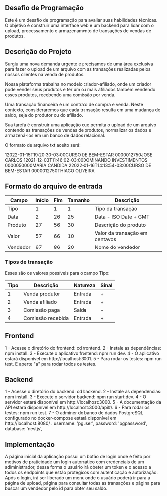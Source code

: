 ## Desafio de Programação
Este é um desafio de programação para avaliar suas habilidades técnicas. O objetivo é construir uma interface web e um backend para lidar com o upload, processamento e armazenamento de transações de vendas de produtos.

## Descrição do Projeto
Surgiu uma nova demanda urgente e precisamos de uma área exclusiva para fazer o upload de um arquivo com as transações realizadas pelos nossos clientes na venda de produtos.

Nossa plataforma trabalha no modelo criador-afiliado, onde um criador pode vender seus produtos e ter um ou mais afiliados também vendendo esses produtos, recebendo uma comissão por venda.

Uma transação financeira é um contrato de compra e venda. Neste contexto, consideraremos que cada transação resulta em uma mudança de saldo, seja do produtor ou do afiliado.

Sua tarefa é construir uma aplicação que permita o upload de um arquivo contendo as transações de vendas de produtos, normalizar os dados e armazená-los em um banco de dados relacional.

O formato de arquivo txt aceito será:

12022-01-15T19:20:30-03:00CURSO DE BEM-ESTAR            0000012750JOSE CARLOS
12021-12-03T11:46:02-03:00DOMINANDO INVESTIMENTOS       0000050000MARIA CANDIDA
22022-01-16T14:13:54-03:00CURSO DE BEM-ESTAR            0000012750THIAGO OLIVEIRA

## Formato do arquivo de entrada

| Campo    | Início | Fim | Tamanho | Descrição                      |
| -------- | ------ | --- | ------- | ------------------------------ |
| Tipo     | 1      | 1   | 1       | Tipo da transação              |
| Data     | 2      | 26  | 25      | Data - ISO Date + GMT          |
| Produto  | 27     | 56  | 30      | Descrição do produto           |
| Valor    | 57     | 66  | 10      | Valor da transação em centavos |
| Vendedor | 67     | 86  | 20      | Nome do vendedor               |

### Tipos de transação

Esses são os valores possíveis para o campo Tipo:

| Tipo | Descrição         | Natureza | Sinal |
| ---- | ----------------- | -------- | ----- |
| 1    | Venda produtor    | Entrada  | +     |
| 2    | Venda afiliado    | Entrada  | +     |
| 3    | Comissão paga     | Saída    | -     |
| 4    | Comissão recebida | Entrada  | +     |

## Frontend

1 - Acesse o diretório do frontend: cd frontend.
2 - Instale as dependências: npm install.
3 - Execute o aplicativo frontend: npm run dev.
4 - O aplicativo estará disponível em http://localhost:3001.
5 - Para rodar os testes: npm run test. E aperte "a" para rodar todos os testes.

## Backend

1 - Acesse o diretório do backend: cd backend.
2 - Instale as dependências: npm install.
3 - Execute o servidor backend: npm run start:dev.
4 - O servidor estará disponível em http://localhost:3000.
5 - A documentação da API estará disponível em http://localhost:3000/api#/.
6 - Para rodar os testes: npm run test.
7 - O adminer do banco de dados PostgreSQL configurado no docker-compose estará disponível em http://localhost:8080/ . 
  username: 'pguser',
  password: 'pgpassword',
  database: 'nestjs',


## Implementação

A página inicial da aplicação possui um botão de login onde é feito por motivos de praticidade um login automático com credenciais de um adiministrador, dessa forma o usuário irá obeter um token e o acesso a todos os endpoints que estão protegidos com autenticação e autorização. Após o login, irá ser liberado um menu onde o usuário poderá ir para a página de upload, página para consultar todas as transações e página para buscar um vendedor pelo id para obter seu saldo.